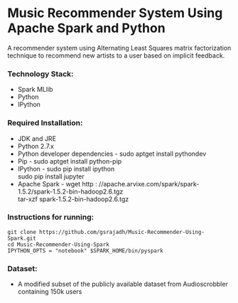 # Music Recommender System Using Apache Spark and Python

A recommender system using Alternating Least Squares matrix factorization technique to recommend new artists to a user based on implicit feedback.

### Technology Stack:
* Spark MLlib
* Python
* IPython

### Required Installation:
* JDK and JRE
* Python 2.7.x
* Python developer dependencies - sudo aptget install pythondev
* Pip - sudo aptget install python-pip
* IPython - sudo pip install ipython  
sudo pip install jupyter
* Apache Spark - wget http : //apache.arvixe.com/spark/spark-1.5.2/spark-1.5.2-bin-hadoop2.6.tgz  
tar-xzf spark-1.5.2-bin-hadoop2.6.tgz

### Instructions for running:
```
git clone https://github.com/gsrajadh/Music-Recommender-Using-Spark.git
cd Music-Recommender-Using-Spark
IPYTHON_OPTS = "notebook" $SPARK_HOME/bin/pyspark
```


### Dataset:
- A modified subset of the publicly available dataset from Audioscrobbler containing 150k users
